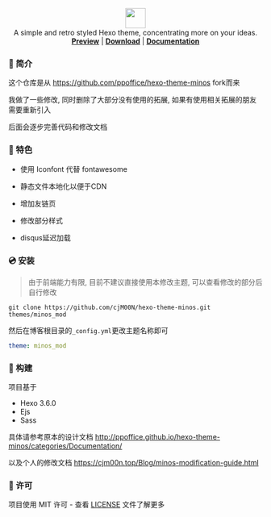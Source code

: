 <p align="center">
<img height="40" src="http://blog.zhangruipeng.me/hexo-theme-minos/images/logo.png">
<br> A simple and retro styled Hexo theme, concentrating more on your ideas.
<br>
<a href="http://cjm00n.top/"><b>Preview</b></a> | 
<a href="https://github.com/cjM00N/hexo-theme-minos"><b>Download</b></a> |
<a href="http://ppoffice.github.io/hexo-theme-minos/categories/Documentation/"><b>Documentation</b></a>
</p>


### :office: 简介

这个仓库是从 https://github.com/ppoffice/hexo-theme-minos fork而来

我做了一些修改, 同时删除了大部分没有使用的拓展, 如果有使用相关拓展的朋友需要重新引入

后面会逐步完善代码和修改文档

### :gift: 特色

- 使用 Iconfont 代替 fontawesome

- 静态文件本地化以便于CDN

- 增加友链页

- 修改部分样式

- disqus延迟加载

### :cd: 安装

>  由于前端能力有限, 目前不建议直接使用本修改主题, 可以查看修改的部分后自行修改

```shell
git clone https://github.com/cjM00N/hexo-theme-minos.git themes/minos_mod
```

然后在博客根目录的`_config.yml`更改主题名称即可

```yml _config.yml
theme: minos_mod
```

### :hammer: 构建

项目基于

- Hexo 3.6.0
- Ejs
- Sass

具体请参考原本的设计文档 http://ppoffice.github.io/hexo-theme-minos/categories/Documentation/

以及个人的修改文档 https://cjm00n.top/Blog/minos-modification-guide.html

### :memo: 许可

项目使用 MIT 许可 - 查看 [LICENSE](https://github.com/ppoffice/hexo-theme-minos/blob/master/LICENSE) 文件了解更多